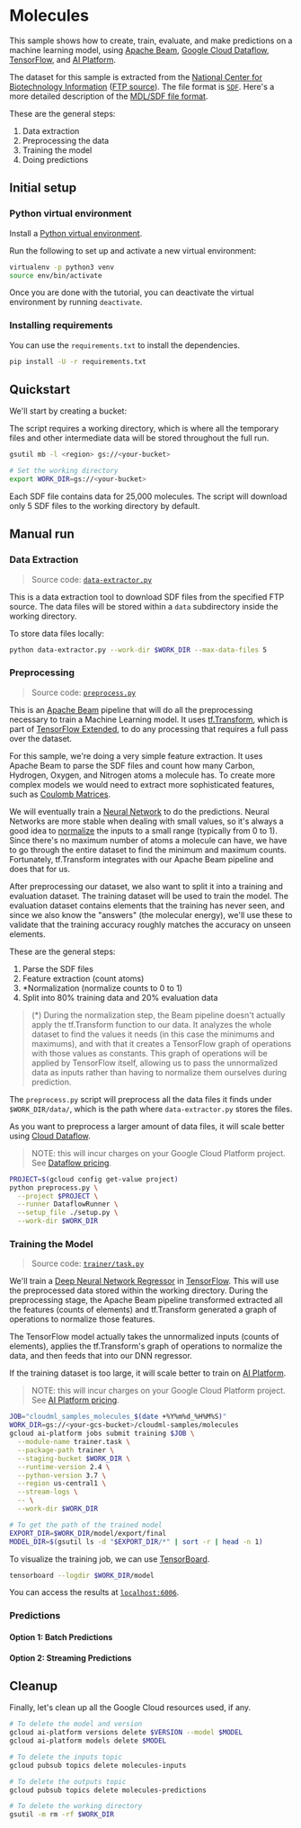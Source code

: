 # Molecules
This sample shows how to create, train, evaluate, and make predictions on a machine learning model, using [Apache Beam](https://beam.apache.org/), [Google Cloud Dataflow](https://cloud.google.com/dataflow/), [TensorFlow](https://www.tensorflow.org/), and [AI Platform](https://cloud.google.com/ai-platform/).

The dataset for this sample is extracted from the [National Center for Biotechnology Information](https://www.ncbi.nlm.nih.gov/) ([FTP source](ftp://ftp.ncbi.nlm.nih.gov/pubchem/Compound_3D/01_conf_per_cmpd/SDF)).
The file format is [`SDF`](https://en.wikipedia.org/wiki/Chemical_table_file#SDF).
Here's a more detailed description of the [MDL/SDF file format](http://c4.cabrillo.edu/404/ctfile.pdf).

These are the general steps:
 1. Data extraction
 2. Preprocessing the data
 3. Training the model
 4. Doing predictions

## Initial setup

### Python virtual environment

Install a [Python virtual environment](https://packaging.python.org/guides/installing-using-pip-and-virtual-environments).

Run the following to set up and activate a new virtual environment:
```bash
virtualenv -p python3 venv
source env/bin/activate
```

Once you are done with the tutorial, you can deactivate the virtual environment by running `deactivate`.

### Installing requirements
You can use the `requirements.txt` to install the dependencies.
```bash
pip install -U -r requirements.txt
```


## Quickstart
We'll start by creating a bucket:

The script requires a working directory, which is where all the temporary files and other intermediate data will be stored throughout the full run. 
```bash
gsutil mb -l <region> gs://<your-bucket>
```

```bash
# Set the working directory
export WORK_DIR=gs://<your-bucket>
```

Each SDF file contains data for 25,000 molecules.
The script will download only 5 SDF files to the working directory by default.

## Manual run

### Data Extraction
> Source code: [`data-extractor.py`](data-extractor.py)

This is a data extraction tool to download SDF files from the specified FTP source.
The data files will be stored within a `data` subdirectory inside the working directory.

To store data files locally:
```bash
python data-extractor.py --work-dir $WORK_DIR --max-data-files 5
```

### Preprocessing
> Source code: [`preprocess.py`](preprocess.py)

This is an [Apache Beam](https://beam.apache.org/) pipeline that will do all the preprocessing necessary to train a Machine Learning model.
It uses [tf.Transform](https://github.com/tensorflow/transform), which is part of [TensorFlow Extended](https://www.tensorflow.org/tfx/), to do any processing that requires a full pass over the dataset.

For this sample, we're doing a very simple feature extraction.
It uses Apache Beam to parse the SDF files and count how many Carbon, Hydrogen, Oxygen, and Nitrogen atoms a molecule has.
To create more complex models we would need to extract more sophisticated features, such as [Coulomb Matrices](https://journals.aps.org/prl/abstract/10.1103/PhysRevLett.108.058301).

We will eventually train a [Neural Network](https://skymind.ai/wiki/neural-network) to do the predictions.
Neural Networks are more stable when dealing with small values, so it's always a good idea to [normalize](https://en.wikipedia.org/wiki/Feature_scaling) the inputs to a small range (typically from 0 to 1).
Since there's no maximum number of atoms a molecule can have, we have to go through the entire dataset to find the minimum and maximum counts.
Fortunately, tf.Transform integrates with our Apache Beam pipeline and does that for us.

After preprocessing our dataset, we also want to split it into a training and evaluation dataset.
The training dataset will be used to train the model.
The evaluation dataset contains elements that the training has never seen, and since we also know the "answers" (the molecular energy), we'll use these to validate that the training accuracy roughly matches the accuracy on unseen elements.

These are the general steps:
1) Parse the SDF files
2) Feature extraction (count atoms)
3) *Normalization (normalize counts to 0 to 1)
4) Split into 80% training data and 20% evaluation data

> (*) During the normalization step, the Beam pipeline doesn't actually apply the tf.Transform function to our data.
It analyzes the whole dataset to find the values it needs (in this case the minimums and maximums), and with that it creates a TensorFlow graph of operations with those values as constants.
This graph of operations will be applied by TensorFlow itself, allowing us to pass the unnormalized data as inputs rather than having to normalize them ourselves during prediction.

The `preprocess.py` script will preprocess all the data files it finds under `$WORK_DIR/data/`, which is the path where `data-extractor.py` stores the files.

As you want to preprocess a larger amount of data files, it will scale better using [Cloud Dataflow](https://cloud.google.com/dataflow/).
> NOTE: this will incur charges on your Google Cloud Platform project. See [Dataflow pricing](https://cloud.google.com/dataflow/pricing).
```bash
PROJECT=$(gcloud config get-value project)
python preprocess.py \
  --project $PROJECT \
  --runner DataflowRunner \
  --setup_file ./setup.py \
  --work-dir $WORK_DIR
```

### Training the Model
> Source code: [`trainer/task.py`](trainer/task.py)

We'll train a [Deep Neural Network Regressor](https://www.tensorflow.org/api_docs/python/tf/estimator/DNNRegressor) in [TensorFlow](https://www.tensorflow.org/).
This will use the preprocessed data stored within the working directory.
During the preprocessing stage, the Apache Beam pipeline transformed extracted all the features (counts of elements) and tf.Transform generated a graph of operations to normalize those features.

The TensorFlow model actually takes the unnormalized inputs (counts of elements), applies the tf.Transform's graph of operations to normalize the data, and then feeds that into our DNN regressor.

If the training dataset is too large, it will scale better to train on [AI Platform](https://cloud.google.com/ai-platform/).
> NOTE: this will incur charges on your Google Cloud Platform project. See [AI Platform pricing](https://cloud.google.com/ml-engine/docs/pricing).

```bash
JOB="cloudml_samples_molecules_$(date +%Y%m%d_%H%M%S)"
WORK_DIR=gs://<your-gcs-bucket>/cloudml-samples/molecules
gcloud ai-platform jobs submit training $JOB \
  --module-name trainer.task \
  --package-path trainer \
  --staging-bucket $WORK_DIR \
  --runtime-version 2.4 \
  --python-version 3.7 \
  --region us-central1 \
  --stream-logs \
  -- \
  --work-dir $WORK_DIR

# To get the path of the trained model
EXPORT_DIR=$WORK_DIR/model/export/final
MODEL_DIR=$(gsutil ls -d "$EXPORT_DIR/*" | sort -r | head -n 1)
```

To visualize the training job, we can use [TensorBoard](https://www.tensorflow.org/guide/summaries_and_tensorboard).
```bash
tensorboard --logdir $WORK_DIR/model
```

You can access the results at [`localhost:6006`](localhost:6006).

### Predictions

#### Option 1: Batch Predictions


#### Option 2: Streaming Predictions

## Cleanup

Finally, let's clean up all the Google Cloud resources used, if any.

```sh
# To delete the model and version
gcloud ai-platform versions delete $VERSION --model $MODEL
gcloud ai-platform models delete $MODEL

# To delete the inputs topic
gcloud pubsub topics delete molecules-inputs

# To delete the outputs topic
gcloud pubsub topics delete molecules-predictions

# To delete the working directory
gsutil -m rm -rf $WORK_DIR
```
